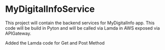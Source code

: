 # MyDigitalInfoService

This project will contain the backend services for MyDigitalInfo app. This code will be build in Pyton and will be called via Lamda in AWS exposed via APIGateway.

Added the Lamda code for Get and Post Method